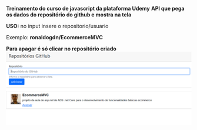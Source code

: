 **Treinamento do curso de javascript da plataforma Udemy**
**API que pega os dados do repositório do github e mostra na tela**

**USO:**
no input insere o repositorio/usuario

Exemplo:
**ronaldogdn/EcommerceMVC**

**Para apagar é só clicar no repositório criado**
![Screenshot](Screenshot.png)


